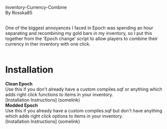 Inventory-Currency-Combine<br>
By Rosska85<br><br>

One of the biggest annoyances I faced in Epoch was spending an hour separating and recombining my gold bars in my inventory, so I put this together from the 'Epoch change' script to allow players to combine their currency in ther inventory with one click.<br><br>

Installation
============
**Clean Epoch**<br>
Use this if you don't already have a custom compiles.sqf or anything which adds right click functions to items in your inventory.<br>
[Installation Instructions] (somelink)<br>
**Modded Epoch**<br>
Use this if you already have a custom compiles.sqf but don't have anything which adds right click options to items in your inventory.<br>
[Installation Instructions] (somelink)<br>